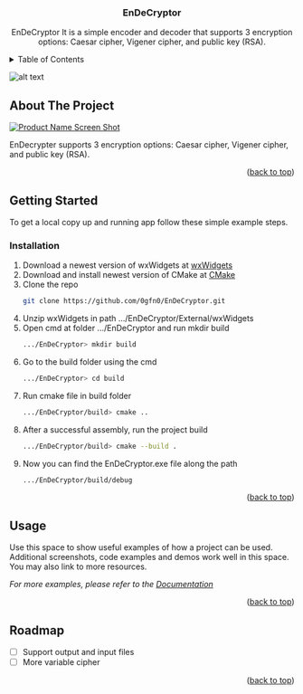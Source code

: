 <!-- Improved compatibility of back to top link: See: https://github.com/othneildrew/Best-README-Template/pull/73 -->
<a id="readme-top"></a>
<!--
*** Thanks for checking out the Best-README-Template. If you have a suggestion
*** that would make this better, please fork the repo and create a pull request
*** or simply open an issue with the tag "enhancement".
*** Don't forget to give the project a star!
*** Thanks again! Now go create something AMAZING! :D
-->



<!-- PROJECT SHIELDS -->
<!--
*** I'm using markdown "reference style" links for readability.
*** Reference links are enclosed in brackets [ ] instead of parentheses ( ).
*** See the bottom of this document for the declaration of the reference variables
*** for contributors-url, forks-url, etc. This is an optional, concise syntax you may use.
*** https://www.markdownguide.org/basic-syntax/#reference-style-links
-->

<!-- PROJECT LOGO
<br />
<div align="center">
  <a href="https://github.com/0gfn0/EnDeCryptor">
    <img src="images/logo.png" alt="Logo" width="80" height="80">
 </a>
-->
<h3 align="center">EnDeCryptor</h3>

  <p align="center">
    EnDeCryptor It is a simple encoder and decoder that supports 3 encryption options: Caesar cipher, Vigener cipher, and public key (RSA).
</div>



<!-- TABLE OF CONTENTS -->
<details>
  <summary>Table of Contents</summary>
  <ol>
    <li>
      <a href="#about-the-project">About The Project</a>
    </li>
    <li>
      <a href="#getting-started">Getting Started</a>
      <ul>
        <li><a href="#prerequisites">Prerequisites</a></li>
        <li><a href="#installation">Installation</a></li>
      </ul>
    </li>
    <li><a href="#usage">Usage</a></li>
    <li><a href="#roadmap">Roadmap</a></li>
  </ol>
</details>

![alt text](image.png)

<!-- ABOUT THE PROJECT -->
## About The Project
[![Product Name Screen Shot][product-screenshot]](./Assets/image.png)

EnDecrypter supports 3 encryption options: Caesar cipher, Vigener cipher, and public key (RSA).

<p align="right">(<a href="#readme-top">back to top</a>)</p>

<!-- GETTING STARTED -->
## Getting Started

To get a local copy up and running app follow these simple example steps.

### Installation

1. Download a newest version of wxWidgets at [wxWidgets](https://www.wxwidgets.org/downloads/)
2. Download and install newest version of CMake at [CMake](https://cmake.org/download/)
3. Clone the repo
   ```sh
   git clone https://github.com/0gfn0/EnDeCryptor.git
   ```
3. Unzip wxWidgets in path .../EnDeCryptor/External/wxWidgets
4. Open cmd at folder .../EnDeCryptor and run mkdir build
   ```sh
   .../EnDeCryptor> mkdir build
   ```
5. Go to the build folder using the cmd
   ```sh
   .../EnDeCryptor> cd build
   ```
6. Run cmake file in build folder
   ```sh
   .../EnDeCryptor/build> cmake ..
   ```
7. After a successful assembly, run the project build
   ```sh
   .../EnDeCryptor/build> cmake --build .
   ```
8. Now you can find the EnDeCryptor.exe file along the path
   ```sh
   .../EnDeCryptor/build/debug
   ```

<p align="right">(<a href="#readme-top">back to top</a>)</p>

<!-- USAGE EXAMPLES -->
## Usage

Use this space to show useful examples of how a project can be used. Additional screenshots, code examples and demos work well in this space. You may also link to more resources.

_For more examples, please refer to the [Documentation](https://example.com)_

<p align="right">(<a href="#readme-top">back to top</a>)</p>



<!-- ROADMAP -->
## Roadmap

- [ ] Support output and input files
- [ ] More variable cipher

<p align="right">(<a href="#readme-top">back to top</a>)</p>


<!-- MARKDOWN LINKS & IMAGES -->
<!-- https://www.markdownguide.org/basic-syntax/#reference-style-links -->
[product-screenshot]: images/screenshot.png
[Next.js]: https://img.shields.io/badge/next.js-000000?style=for-the-badge&logo=nextdotjs&logoColor=white
[Next-url]: https://nextjs.org/
[React.js]: https://img.shields.io/badge/React-20232A?style=for-the-badge&logo=react&logoColor=61DAFB
[React-url]: https://reactjs.org/
[Vue.js]: https://img.shields.io/badge/Vue.js-35495E?style=for-the-badge&logo=vuedotjs&logoColor=4FC08D
[Vue-url]: https://vuejs.org/
[Angular.io]: https://img.shields.io/badge/Angular-DD0031?style=for-the-badge&logo=angular&logoColor=white
[Angular-url]: https://angular.io/
[Svelte.dev]: https://img.shields.io/badge/Svelte-4A4A55?style=for-the-badge&logo=svelte&logoColor=FF3E00
[Svelte-url]: https://svelte.dev/
[Laravel.com]: https://img.shields.io/badge/Laravel-FF2D20?style=for-the-badge&logo=laravel&logoColor=white
[Laravel-url]: https://laravel.com
[Bootstrap.com]: https://img.shields.io/badge/Bootstrap-563D7C?style=for-the-badge&logo=bootstrap&logoColor=white
[Bootstrap-url]: https://getbootstrap.com
[JQuery.com]: https://img.shields.io/badge/jQuery-0769AD?style=for-the-badge&logo=jquery&logoColor=white
[JQuery-url]: https://jquery.com 

